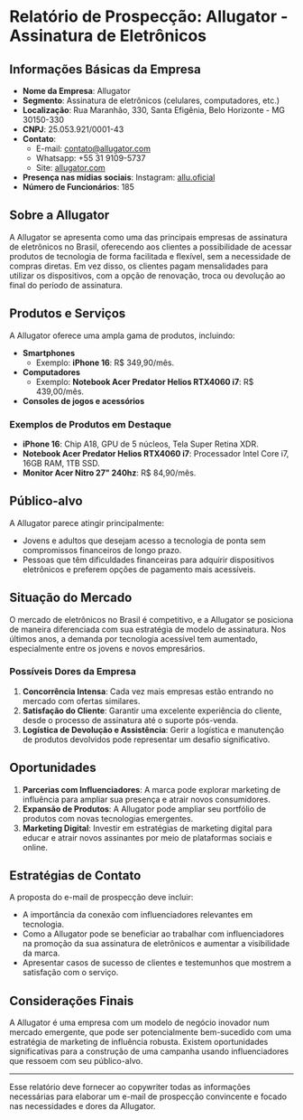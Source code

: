 # Relatório de Prospecção: Allugator - Assinatura de Eletrônicos

## Informações Básicas da Empresa
- **Nome da Empresa**: Allugator
- **Segmento**: Assinatura de eletrônicos (celulares, computadores, etc.)
- **Localização**: Rua Maranhão, 330, Santa Efigênia, Belo Horizonte - MG 30150-330
- **CNPJ**: 25.053.921/0001-43
- **Contato**: 
  - E-mail: [contato@allugator.com](mailto:contato@allugator.com)
  - Whatsapp: +55 31 9109-5737
  - Site: [allugator.com](https://www.allugator.com)
- **Presença nas mídias sociais**: Instagram: [allu.oficial](https://www.instagram.com/allu.oficial/)  
- **Número de Funcionários**: 185  

## Sobre a Allugator
A Allugator se apresenta como uma das principais empresas de assinatura de eletrônicos no Brasil, oferecendo aos clientes a possibilidade de acessar produtos de tecnologia de forma facilitada e flexível, sem a necessidade de compras diretas. Em vez disso, os clientes pagam mensalidades para utilizar os dispositivos, com a opção de renovação, troca ou devolução ao final do período de assinatura.

## Produtos e Serviços
A Allugator oferece uma ampla gama de produtos, incluindo:
- **Smartphones**
  - Exemplo: **iPhone 16**: R$ 349,90/mês.
- **Computadores**
  - Exemplo: **Notebook Acer Predator Helios RTX4060 i7**: R$ 439,00/mês.
- **Consoles de jogos e acessórios**

### Exemplos de Produtos em Destaque
- **iPhone 16**: Chip A18, GPU de 5 núcleos, Tela Super Retina XDR.
- **Notebook Acer Predator Helios RTX4060 i7**: Processador Intel Core i7, 16GB RAM, 1TB SSD.
- **Monitor Acer Nitro 27" 240hz**: R$ 84,90/mês.

## Público-alvo
A Allugator parece atingir principalmente:
- Jovens e adultos que desejam acesso a tecnologia de ponta sem compromissos financeiros de longo prazo.
- Pessoas que têm dificuldades financeiras para adquirir dispositivos eletrônicos e preferem opções de pagamento mais acessíveis.

## Situação do Mercado
O mercado de eletrônicos no Brasil é competitivo, e a Allugator se posiciona de maneira diferenciada com sua estratégia de modelo de assinatura. Nos últimos anos, a demanda por tecnologia acessível tem aumentado, especialmente entre os jovens e novos empresários.

### Possíveis Dores da Empresa
1. **Concorrência Intensa**: Cada vez mais empresas estão entrando no mercado com ofertas similares.
2. **Satisfação do Cliente**: Garantir uma excelente experiência do cliente, desde o processo de assinatura até o suporte pós-venda.
3. **Logística de Devolução e Assistência**: Gerir a logística e manutenção de produtos devolvidos pode representar um desafio significativo.

## Oportunidades
1. **Parcerias com Influenciadores**: A marca pode explorar marketing de influência para ampliar sua presença e atrair novos consumidores.
2. **Expansão de Produtos**: A Allugator pode ampliar seu portfólio de produtos com novas tecnologias emergentes.
3. **Marketing Digital**: Investir em estratégias de marketing digital para educar e atrair novos assinantes por meio de plataformas sociais e online.

## Estratégias de Contato
A proposta do e-mail de prospecção deve incluir:
- A importância da conexão com influenciadores relevantes em tecnologia.
- Como a Allugator pode se beneficiar ao trabalhar com influenciadores na promoção da sua assinatura de eletrônicos e aumentar a visibilidade da marca.
- Apresentar casos de sucesso de clientes e testemunhos que mostrem a satisfação com o serviço.

## Considerações Finais
A Allugator é uma empresa com um modelo de negócio inovador num mercado emergente, que pode ser potencialmente bem-sucedido com uma estratégia de marketing de influência robusta. Existem oportunidades significativas para a construção de uma campanha usando influenciadores que ressoem com seu público-alvo.

---

Esse relatório deve fornecer ao copywriter todas as informações necessárias para elaborar um e-mail de prospecção convincente e focado nas necessidades e dores da Allugator.